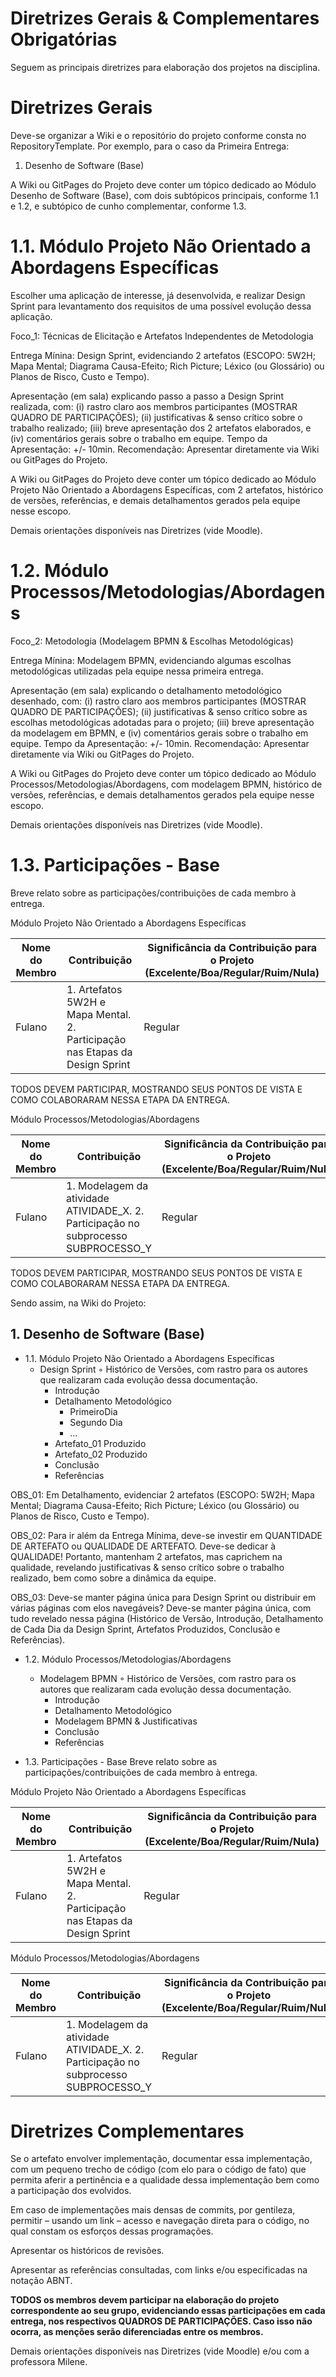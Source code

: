 # Diretrizes Gerais & Complementares Obrigatórias

Seguem as principais diretrizes para elaboração dos projetos na disciplina.

# Diretrizes Gerais

Deve-se organizar a Wiki e o repositório do projeto conforme consta no RepositoryTemplate.
Por exemplo, para o caso da Primeira Entrega:

1. Desenho de Software (Base)

A Wiki ou GitPages do Projeto deve conter um tópico dedicado ao Módulo Desenho de Software (Base), com dois subtópicos principais, conforme 1.1 e 1.2, e subtópico de cunho complementar, conforme 1.3.

# 1.1. Módulo Projeto Não Orientado a Abordagens Específicas

Escolher uma aplicação de interesse, já desenvolvida, e realizar Design Sprint para levantamento dos requisitos de uma possível evolução dessa aplicação.

Foco_1: Técnicas de Elicitação e Artefatos Independentes de Metodologia

Entrega Mínina: Design Sprint, evidenciando 2 artefatos (ESCOPO: 5W2H; Mapa Mental; Diagrama Causa-Efeito; Rich Picture; Léxico (ou Glossário) ou Planos de Risco, Custo e Tempo).

Apresentação (em sala) explicando passo a passo a Design Sprint realizada, com: (i) rastro claro aos membros participantes (MOSTRAR QUADRO DE PARTICIPAÇÕES); (ii) justificativas & senso crítico sobre o trabalho realizado; (iii) breve apresentação dos 2 artefatos elaborados, e (iv) comentários gerais sobre o trabalho em equipe. Tempo da Apresentação: +/- 10min. Recomendação: Apresentar diretamente via Wiki ou GitPages do Projeto.

A Wiki ou GitPages do Projeto deve conter um tópico dedicado ao Módulo Projeto Não Orientado a Abordagens Específicas, com 2 artefatos, histórico de versões, referências, e demais detalhamentos gerados pela equipe nesse escopo.

Demais orientações disponíveis nas Diretrizes (vide Moodle).


# 1.2. Módulo Processos/Metodologias/Abordagens
Foco_2: Metodologia (Modelagem BPMN & Escolhas Metodológicas)

Entrega Mínina: Modelagem BPMN, evidenciando algumas escolhas metodológicas utilizadas pela equipe nessa primeira entrega.

Apresentação (em sala) explicando o detalhamento metodológico desenhado, com: (i) rastro claro aos membros participantes (MOSTRAR QUADRO DE PARTICIPAÇÕES); (ii) justificativas & senso crítico sobre as escolhas metodológicas adotadas para o projeto; (iii) breve apresentação da modelagem em BPMN, e (iv) comentários gerais sobre o trabalho em equipe. Tempo da Apresentação: +/- 10min. Recomendação: Apresentar diretamente via Wiki ou GitPages do Projeto.

A Wiki ou GitPages do Projeto deve conter um tópico dedicado ao Módulo Processos/Metodologias/Abordagens, com modelagem BPMN, histórico de versões, referências, e demais detalhamentos gerados pela equipe nesse escopo.

Demais orientações disponíveis nas Diretrizes (vide Moodle).


# 1.3. Participações - Base

Breve relato sobre as participações/contribuições de cada membro à entrega. 

Módulo Projeto Não Orientado a Abordagens Específicas

|Nome do Membro | Contribuição | Significância da Contribuição para o Projeto (Excelente/Boa/Regular/Ruim/Nula) |
| -- | -- | -- |
| Fulano  |  1. Artefatos 5W2H e Mapa Mental. 2. Participação nas Etapas da Design Sprint | Regular |

TODOS DEVEM PARTICIPAR, MOSTRANDO SEUS PONTOS DE VISTA E COMO COLABORARAM NESSA ETAPA DA ENTREGA.


Módulo Processos/Metodologias/Abordagens

|Nome do Membro | Contribuição | Significância da Contribuição para o Projeto (Excelente/Boa/Regular/Ruim/Nula) |
| -- | -- | -- |
| Fulano  |  1. Modelagem da atividade ATIVIDADE_X. 2. Participação no subprocesso SUBPROCESSO_Y | Regular |

TODOS DEVEM PARTICIPAR, MOSTRANDO SEUS PONTOS DE VISTA E COMO COLABORARAM NESSA ETAPA DA ENTREGA.


Sendo assim, na Wiki do Projeto:


## 1. Desenho de Software (Base)

- 1.1. Módulo Projeto Não Orientado a Abordagens Específicas
  - Design Sprint
    ◦ Histórico de Versões, com rastro para os autores que realizaram cada evolução dessa documentação.
    - Introdução
    - Detalhamento Metodológico
      - PrimeiroDia
      - Segundo Dia
      - ...
    - Artefato_01 Produzido
    - Artefato_02 Produzido
    - Conclusão
    - Referências
 
OBS_01: Em Detalhamento, evidenciar 2 artefatos (ESCOPO: 5W2H; Mapa Mental; Diagrama Causa-Efeito; Rich Picture; Léxico (ou Glossário) ou Planos de Risco, Custo e Tempo).
 
OBS_02: Para ir além da Entrega Mínima, deve-se investir em QUANTIDADE DE ARTEFATO ou QUALIDADE DE ARTEFATO. Deve-se dedicar à QUALIDADE! Portanto, mantenham 2 artefatos, mas caprichem na qualidade, revelando justificativas & senso crítico sobre o trabalho realizado, bem como sobre a dinâmica da equipe.
 
OBS_03: Deve-se manter página única para Design Sprint ou distribuir em várias páginas com elos navegáveis? Deve-se manter página única, com tudo revelado nessa página (Histórico de Versão, Introdução, Detalhamento de Cada Dia da Design Sprint, Artefatos Produzidos, Conclusão e Referências).

- 1.2. Módulo Processos/Metodologias/Abordagens
  - Modelagem BPMN
    ◦ Histórico de Versões, com rastro para os autores que realizaram cada evolução dessa documentação.
    - Introdução
    - Detalhamento Metodológico
    - Modelagem BPMN & Justificativas
    - Conclusão
    - Referências

- 1.3. Participações - Base
Breve relato sobre as participações/contribuições de cada membro à entrega. 

Módulo Projeto Não Orientado a Abordagens Específicas

|Nome do Membro | Contribuição | Significância da Contribuição para o Projeto (Excelente/Boa/Regular/Ruim/Nula) |
| -- | -- | -- |
| Fulano  |  1. Artefatos 5W2H e Mapa Mental. 2. Participação nas Etapas da Design Sprint | Regular |

Módulo Processos/Metodologias/Abordagens

|Nome do Membro | Contribuição | Significância da Contribuição para o Projeto (Excelente/Boa/Regular/Ruim/Nula) |
| -- | -- | -- |
| Fulano  |  1. Modelagem da atividade ATIVIDADE_X. 2. Participação no subprocesso SUBPROCESSO_Y | Regular |
  

# Diretrizes Complementares
Se o artefato envolver implementação, documentar essa implementação, com um pequeno trecho de código (com elo para o código de fato) que permita aferir a pertinência e a qualidade dessa implementação bem como a participação dos evolvidos.

Em caso de implementações mais densas de commits, por gentileza, permitir – usando um link – acesso e navegação direta para o código, no qual constam os esforços dessas programações.

Apresentar os históricos de revisões.

Apresentar as referências consultadas, com links e/ou especificadas na notação ABNT.

**TODOS os membros devem participar na elaboração do projeto correspondente ao seu grupo, evidenciando essas participações em cada entrega, nos respectivos QUADROS DE PARTICIPAÇÕES. Caso isso não ocorra, as menções serão diferenciadas entre os membros.**

Demais orientações disponíveis nas Diretrizes (vide Moodle) e/ou com a professora Milene.
